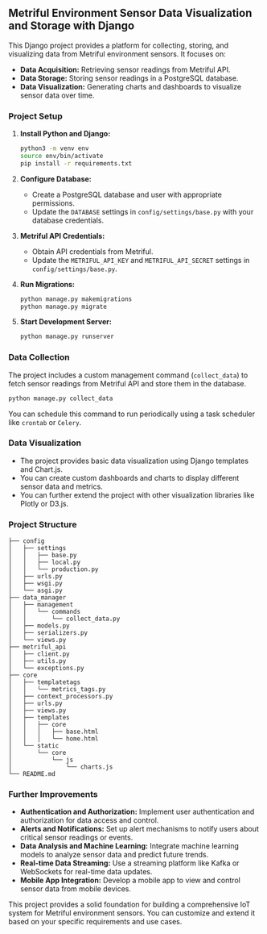 ## Metriful Environment Sensor Data Visualization and Storage with Django

This Django project provides a platform for collecting, storing, and visualizing data from Metriful environment sensors. It focuses on:

- **Data Acquisition:**  Retrieving sensor readings from Metriful API.
- **Data Storage:** Storing sensor readings in a PostgreSQL database.
- **Data Visualization:** Generating charts and dashboards to visualize sensor data over time.

### Project Setup

1. **Install Python and Django:**
   ```bash
   python3 -m venv env
   source env/bin/activate
   pip install -r requirements.txt
   ```

2. **Configure Database:**
   - Create a PostgreSQL database and user with appropriate permissions.
   - Update the `DATABASE` settings in `config/settings/base.py` with your database credentials.

3. **Metriful API Credentials:**
   - Obtain API credentials from Metriful.
   - Update the `METRIFUL_API_KEY` and `METRIFUL_API_SECRET` settings in `config/settings/base.py`.

4. **Run Migrations:**
   ```bash
   python manage.py makemigrations
   python manage.py migrate
   ```

5. **Start Development Server:**
   ```bash
   python manage.py runserver
   ```

### Data Collection

The project includes a custom management command (`collect_data`) to fetch sensor readings from Metriful API and store them in the database.

```bash
python manage.py collect_data
```

You can schedule this command to run periodically using a task scheduler like `crontab` or `Celery`.

### Data Visualization

- The project provides basic data visualization using Django templates and Chart.js.
- You can create custom dashboards and charts to display different sensor data and metrics.
- You can further extend the project with other visualization libraries like Plotly or D3.js.

### Project Structure

```
├── config
│   ├── settings
│   │   ├── base.py
│   │   ├── local.py
│   │   └── production.py
│   ├── urls.py
│   ├── wsgi.py
│   └── asgi.py
├── data_manager
│   ├── management
│   │   └── commands
│   │       └── collect_data.py
│   ├── models.py
│   ├── serializers.py
│   └── views.py
├── metriful_api
│   ├── client.py
│   ├── utils.py
│   └── exceptions.py
├── core
│   ├── templatetags
│   │   └── metrics_tags.py
│   ├── context_processors.py
│   ├── urls.py
│   ├── views.py
│   ├── templates
│   │   ├── core
│   │   │   ├── base.html
│   │   │   └── home.html
│   └── static
│       └── core
│           └── js
│               └── charts.js
└── README.md
```

### Further Improvements

- **Authentication and Authorization:** Implement user authentication and authorization for data access and control.
- **Alerts and Notifications:** Set up alert mechanisms to notify users about critical sensor readings or events.
- **Data Analysis and Machine Learning:** Integrate machine learning models to analyze sensor data and predict future trends.
- **Real-time Data Streaming:** Use a streaming platform like Kafka or WebSockets for real-time data updates.
- **Mobile App Integration:** Develop a mobile app to view and control sensor data from mobile devices.

This project provides a solid foundation for building a comprehensive IoT system for Metriful environment sensors. You can customize and extend it based on your specific requirements and use cases.
